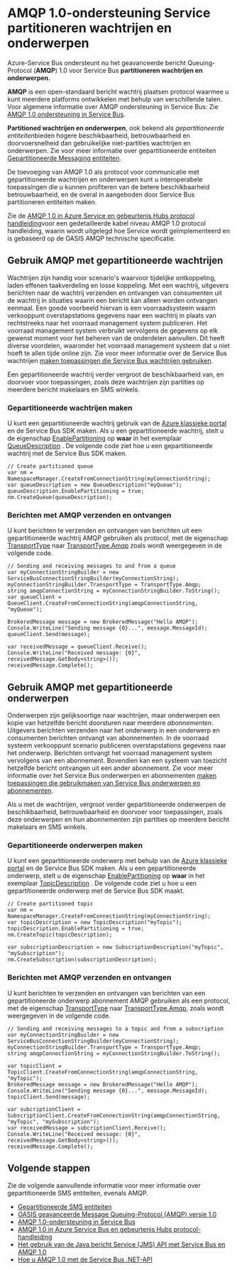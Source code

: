 <properties 
    pageTitle="AMQP 1.0-ondersteuning Service partitioneren wachtrijen en onderwerpen | Microsoft Azure" 
    description="Meer informatie over het gebruik van de geavanceerde bericht Queuing-Protocol (AMQP) 1.0 met Service Bus partitioneren wachtrijen en onderwerpen." 
    services="service-bus" 
    documentationCenter=".net" 
    authors="hillaryc" 
    manager="timlt" 
    editor=""/>

<tags 
    ms.service="service-bus" 
    ms.workload="na" 
    ms.tgt_pltfrm="na" 
    ms.devlang="multiple" 
    ms.topic="article" 
    ms.date="10/14/2016" 
    ms.author="hillaryc;sethm"/>

# <a name="amqp-10-support-for-service-bus-partitioned-queues-and-topics"></a>AMQP 1.0-ondersteuning Service partitioneren wachtrijen en onderwerpen 

Azure-Service Bus ondersteunt nu het geavanceerde bericht Queuing-Protocol (**AMQP**) 1.0 voor Service Bus **partitioneren wachtrijen en onderwerpen.**

**AMQP** is een open-standaard bericht wachtrij plaatsen protocol waarmee u kunt meerdere platforms ontwikkelen met behulp van verschillende talen. Voor algemene informatie over AMQP ondersteuning in Service Bus: Zie [AMQP 1.0 ondersteuning in Service Bus](service-bus-amqp-overview.md).

**Partitioned wachtrijen en onderwerpen**, ook bekend als *gepartitioneerde entiteiten*bieden hogere beschikbaarheid, betrouwbaarheid en doorvoersnelheid dan gebruikelijke niet-partities wachtrijen en onderwerpen. Zie voor meer informatie over gepartitioneerde entiteiten [Gepartitioneerde Messaging entiteiten](service-bus-partitioning.md).

De toevoeging van AMQP 1.0 als protocol voor communicatie met gepartitioneerde wachtrijen en onderwerpen kunt u interoperabele toepassingen die u kunnen profiteren van de betere beschikbaarheid betrouwbaarheid, en de overal in aangeboden door Service Bus partitioneren entiteiten maken.

Zie de [AMQP 1,0 in Azure Service en gebeurtenis Hubs protocol handleiding](service-bus-amqp-protocol-guide.md)voor een gedetailleerde kabel niveau AMQP 1.0 protocol handleiding, waarin wordt uitgelegd hoe Service wordt geïmplementeerd en is gebaseerd op de OASIS AMQP technische specificatie.    

## <a name="use-amqp-with-partitioned-queues"></a>Gebruik AMQP met gepartitioneerde wachtrijen

Wachtrijen zijn handig voor scenario's waarvoor tijdelijke ontkoppeling, laden effenen taakverdeling en losse koppeling. Met een wachtrij, uitgevers berichten naar de wachtrij verzenden en ontvangen van consumenten uit de wachtrij in situaties waarin een bericht kan alleen worden ontvangen eenmaal. Een goede voorbeeld hiervan is een voorraadsysteem waarin verkooppunt overstapstations gegevens naar een wachtrij in plaats van rechtstreeks naar het voorraad management system publiceren. Het voorraad management system verbruikt vervolgens de gegevens op elk gewenst moment voor het beheren van de onderdelen aanvullen. Dit heeft diverse voordelen, waaronder het voorraad management systeem dat u niet hoeft te allen tijde online zijn. Zie voor meer informatie over de Service Bus wachtrijen [maken toepassingen die Service Bus wachtrijen gebruiken](service-bus-create-queues.md). 

Een gepartitioneerde wachtrij verder vergroot de beschikbaarheid van, en doorvoer voor toepassingen, zoals deze wachtrijen zijn partities op meerdere bericht makelaars en SMS winkels.     

### <a name="create-partitioned-queues"></a>Gepartitioneerde wachtrijen maken

U kunt een gepartitioneerde wachtrij gebruik van de [Azure klassieke portal][] en de Service Bus SDK maken. Als u een gepartitioneerde wachtrij, stelt u de eigenschap [EnablePartitioning](https://msdn.microsoft.com/library/azure/microsoft.servicebus.messaging.queuedescription.enablepartitioning.aspx) op **waar** in het exemplaar [QueueDescription](https://msdn.microsoft.com/library/azure/microsoft.servicebus.messaging.queuedescription.aspx) . De volgende code ziet hoe u een gepartitioneerde wachtrij met de Service Bus SDK maken. 
 
```
// Create partitioned queue
var nm = NamespaceManager.CreateFromConnectionString(myConnectionString);
var queueDescription = new QueueDescription("myQueue");
queueDescription.EnablePartitioning = true;
nm.CreateQueue(queueDescription);
```

### <a name="send-and-receive-messages-using-amqp"></a>Berichten met AMQP verzenden en ontvangen

U kunt berichten te verzenden en ontvangen van berichten uit een gepartitioneerde wachtrij AMQP gebruiken als protocol, met de eigenschap [TransportType](https://msdn.microsoft.com/library/azure/microsoft.servicebus.servicebusconnectionstringbuilder.transporttype.aspx) naar [TransportType.Amqp](https://msdn.microsoft.com/library/azure/microsoft.servicebus.messaging.transporttype.aspx) zoals wordt weergegeven in de volgende code.  

```
// Sending and receiving messages to and from a queue
var myConnectionStringBuilder = new ServiceBusConnectionStringBuilder(myConnectionString);
myConnectionStringBuilder.TransportType = TransportType.Amqp;
string amqpConnectionString = myConnectionStringBuilder.ToString();
var queueClient = QueueClient.CreateFromConnectionString(amqpConnectionString, "myQueue");

BrokeredMessage message = new BrokeredMessage("Hello AMQP");
Console.WriteLine("Sending message {0}...", message.MessageId);
queueClient.Send(message);

var receivedMessage = queueClient.Receive();
Console.WriteLine("Received message: {0}", receivedMessage.GetBody<string>());
receivedMessage.Complete();
```

## <a name="use-amqp-with-partitioned-topics"></a>Gebruik AMQP met gepartitioneerde onderwerpen

Onderwerpen zijn gelijksoortige naar wachtrijen, maar onderwerpen een kopie van hetzelfde bericht doorsturen naar meerdere *abonnementen*. Uitgevers berichten verzenden naar het onderwerp in een onderwerp en consumenten berichten ontvangt van abonnementen. In de voorraad systeem verkooppunt scenario publiceren overstapstations gegevens naar het onderwerp. Berichten ontvangt het voorraad management system vervolgens van een abonnement. Bovendien kan een systeem van toezicht hetzelfde bericht ontvangen uit een ander abonnement. Zie voor meer informatie over het Service Bus onderwerpen en abonnementen [maken toepassingen die gebruikmaken van Service Bus onderwerpen en abonnementen](service-bus-create-topics-subscriptions.md). 

Als u met de wachtrijen, vergroot verder gepartitioneerde onderwerpen de beschikbaarheid, betrouwbaarheid en doorvoer voor toepassingen, zoals deze onderwerpen en hun abonnementen zijn partities op meerdere bericht makelaars en SMS winkels. 

### <a name="create-partitioned-topics"></a>Gepartitioneerde onderwerpen maken

U kunt een gepartitioneerde onderwerp met behulp van de [Azure klassieke portal][] en de Service Bus SDK maken. Als u een gepartitioneerde onderwerp, stelt u de eigenschap [EnablePartitioning](https://msdn.microsoft.com/library/azure/microsoft.servicebus.messaging.topicdescription.enablepartitioning.aspx) op **waar** in het exemplaar [TopicDescription](https://msdn.microsoft.com/library/azure/microsoft.servicebus.messaging.topicdescription.aspx) . De volgende code ziet u hoe u een gepartitioneerde onderwerp met de Service Bus SDK maakt.
    
```
// Create partitioned topic
var nm = NamespaceManager.CreateFromConnectionString(myConnectionString);
var topicDescription = new TopicDescription("myTopic");
topicDescription.EnablePartitioning = true;
nm.CreateTopic(topicDescription);

var subscriptionDescription = new SubscriptionDescription("myTopic", "mySubscription");
nm.CreateSubscription(subscriptionDescription);
```

### <a name="send-and-receive-messages-using-amqp"></a>Berichten met AMQP verzenden en ontvangen

U kunt berichten te verzenden en ontvangen van berichten van een gepartitioneerde onderwerp abonnement AMQP gebruiken als een protocol, met de eigenschap [TransportType](https://msdn.microsoft.com/library/azure/microsoft.servicebus.servicebusconnectionstringbuilder.transporttype.aspx) naar [TransportType.Amqp](https://msdn.microsoft.com/library/azure/microsoft.servicebus.messaging.transporttype.aspx), zoals wordt weergegeven in de volgende code.  

```
// Sending and receiving messages to a topic and from a subscription
var myConnectionStringBuilder = new ServiceBusConnectionStringBuilder(myConnectionString);
myConnectionStringBuilder.TransportType = TransportType.Amqp;
string amqpConnectionString = myConnectionStringBuilder.ToString();
    
var topicClient = TopicClient.CreateFromConnectionString(amqpConnectionString, "myTopic");
BrokeredMessage message = new BrokeredMessage("Hello AMQP");
Console.WriteLine("Sending message {0}...", message.MessageId);
topicClient.Send(message);
    
var subcriptionClient = SubscriptionClient.CreateFromConnectionString(amqpConnectionString, "myTopic", "mySubscription");
var receivedMessage = subcriptionClient.Receive();
Console.WriteLine("Received message: {0}", receivedMessage.GetBody<string>());
receivedMessage.Complete();
```

## <a name="next-steps"></a>Volgende stappen

Zie de volgende aanvullende informatie voor meer informatie over gepartitioneerde SMS entiteiten, evenals AMQP.

*    [Gepartitioneerde SMS entiteiten](service-bus-partitioning.md)
*    [OASIS geavanceerde Message Queuing-Protocol (AMQP) versie 1.0](http://docs.oasis-open.org/amqp/core/v1.0/os/amqp-core-complete-v1.0-os.pdf)
*    [AMQP 1.0-ondersteuning in Service Bus](service-bus-amqp-overview.md)
*    [AMQP 1.0 in Azure Service Bus en gebeurtenis Hubs protocol-handleiding](service-bus-amqp-protocol-guide.md)
*    [Het gebruik van de Java bericht Service (JMS) API met Service Bus en AMQP 1.0](service-bus-java-how-to-use-jms-api-amqp.md)
*    [Hoe u AMQP 1.0 met de Service Bus .NET-API](service-bus-dotnet-advanced-message-queuing.md)

[Azure klassieke portal]: http://manage.windowsazure.com
